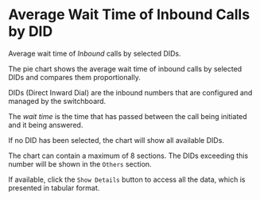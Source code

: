 # Average Wait Time of Inbound Calls by DID

Average wait time of *Inbound* calls by selected DIDs.

The pie chart shows the average wait time of inbound calls 
by selected DIDs and compares them proportionally.

DIDs (Direct Inward Dial) are the inbound numbers that are configured and managed 
by the switchboard.

The *wait time* is the time that has passed between the call being initiated and it 
being answered.

If no DID has been selected, the chart will show all available DIDs.

The chart can contain a maximum of 8 sections. The DIDs exceeding this number 
will be shown in the `Others` section.

If available, click the `Show Details` button to access all the data, 
which is presented in tabular format.
